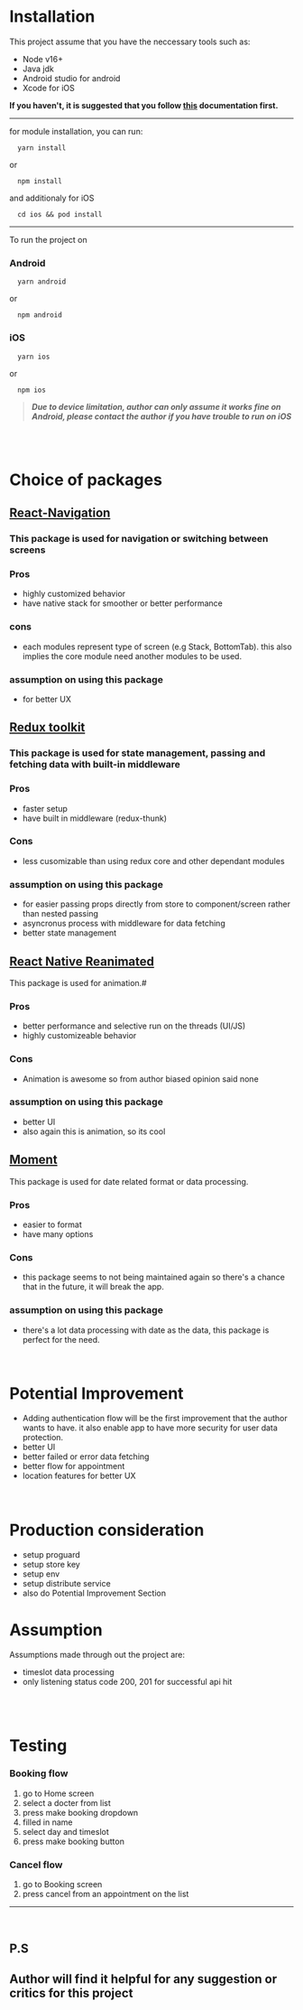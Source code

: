 # Installation

This project assume that you have the neccessary tools such as:

 - Node v16+
 - Java jdk
 - Android studio for android
 - Xcode for iOS

**If you haven't, it is suggested that you follow [this](https://reactnative.dev/docs/environment-setup) documentation first.**

---

for module installation, you can run:
  
```
  yarn install
```

or

```
  npm install
```

and additionaly for iOS

```
  cd ios && pod install
```

---

To run the project on

### Android
```
  yarn android
```
or 
```
  npm android
```

### iOS

```
  yarn ios
```

or

```
  npm ios
```

> ***Due to device limitation, author can only assume it works fine on Android, please contact the author if you have trouble to run on iOS***

<br />
<br />

# Choice of packages
## [React-Navigation](https://reactnavigation.org/)
### This package is used for navigation or switching between screens
### Pros
- highly customized behavior
- have native stack for smoother or better performance
### cons
- each modules represent type of screen (e.g Stack, BottomTab). this also implies the core module need another modules to be used.

### assumption on using this package
- for better UX

## [Redux toolkit](https://redux-toolkit.js.org/)
### This package is used for state management, passing and fetching data with built-in middleware
### Pros
- faster setup
- have built in middleware (redux-thunk)
### Cons
- less cusomizable than using redux core and other dependant modules

### assumption on using this package
- for easier passing props directly from store to component/screen rather than nested passing
- asyncronus process with middleware for data fetching
- better state management

## [React Native Reanimated](https://docs.swmansion.com/react-native-reanimated/)
This package is used for animation.#
### Pros
- better performance and selective run on the threads (UI/JS)
- highly customizeable behavior
### Cons
- Animation is awesome so from author biased opinion said none

### assumption on using this package
- better UI
- also again this is animation, so its cool

## [Moment](https://momentjs.com/)
This package is used for date related format or data processing.
### Pros
- easier to format
- have many options
### Cons
- this package seems to not being maintained again so there's a chance that in the future, it will break the app.

### assumption on using this package
- there's a lot data processing with date as the data, this package is perfect for the need.

<br />

# Potential Improvement
- Adding authentication flow will be the first improvement that the author wants to have. it also enable app to have more security for user data protection. 
- better UI 
- better failed or error data fetching
- better flow for appointment
- location features for better UX

<br />

# Production consideration
- setup proguard
- setup store key
- setup env 
- setup distribute service
- also do Potential Improvement Section

# Assumption
Assumptions made through out the project are:
- timeslot data processing
- only listening status code 200, 201 for successful api hit

<br />
<br />

# Testing
### Booking flow
1. go to Home screen
2. select a docter from list
3. press make booking dropdown
4. filled in name
5. select day and timeslot
6. press make booking button

### Cancel flow
1. go to Booking screen
2. press cancel from an appointment on the list


___
<br />

## P.S
## **Author will find it helpful for any suggestion or critics for this project** 





